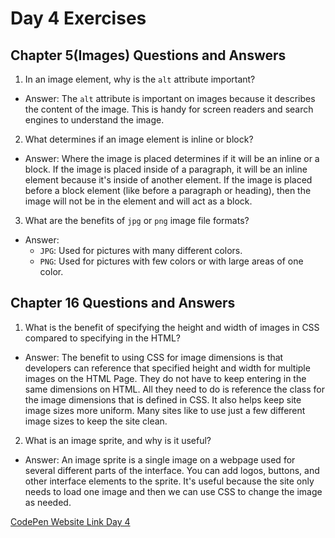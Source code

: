 # Day 4 Exercises

## Chapter 5(Images) Questions and Answers
1)  In an image element, why is the `alt` attribute important?
* Answer: The `alt` attribute is important on images because it describes the content of the image.  This is handy for screen readers and search engines to understand the image.

2)  What determines if an image element is inline or block?
* Answer: Where the image is placed determines if it will be an inline or a block.  If the image is placed inside of a paragraph, it will be an inline element because it's inside of another element.  If the image is placed before a block element (like before a paragraph or heading), then the image will not be in the element and will act as a block.

3)  What are the benefits of `jpg` or `png` image file formats?
* Answer:
  * `JPG`: Used for pictures with many different colors.
  * `PNG`: Used for pictures with few colors or with large areas of one color.

## Chapter 16 Questions and Answers
1)  What is the benefit of specifying the height and width of images in CSS compared to specifying in the HTML?
* Answer: The benefit to using CSS for image dimensions is that developers can reference that specified height and width for multiple images on the HTML Page.  They do not have to keep entering in the same dimensions on HTML.  All they need to do is reference the class for the image dimensions that is defined in CSS.  It also helps keep site image sizes more uniform.  Many sites like to use just a few different image sizes to keep the site clean.

2.  What is an image sprite, and why is it useful?
* Answer: An image sprite is a single image on a webpage used for several different parts of the interface. You can add logos, buttons, and other interface elements to the sprite. It's useful because the site only needs to load one image and then we can use CSS to change the image as needed.

[CodePen Website Link Day 4](https://codepen.io/nickstaylor/pen/jOEzXZa)
